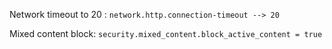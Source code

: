 
Network timeout to 20 :
`network.http.connection-timeout --> 20`

Mixed content block:
`security.mixed_content.block_active_content = true`
